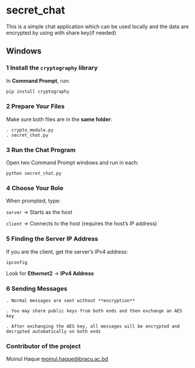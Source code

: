 # secret_chat
This is a simple chat application which can be used locally and the data are encrypted by using with share key(if needed)

## **Windows**


### 1 Install the `cryptography` library
In **Command Prompt**, run:  
```bash
pip install cryptography
```
### 2 Prepare Your Files

Make sure both files are in the **same folder**:
```
. crypto_module.py
. secret_chat.py
```

### 3 Run the Chat Program

Open two Command Prompt windows and run in each:
```
python secret_chat.py
``` 

### 4 Choose Your Role

When prompted, type:

`server` → Starts as the host

`client` → Connects to the host (requires the host’s IP address)

### 5 Finding the Server IP Address

If you are the client, get the server’s IPv4 address:
```
ipconfig
```

Look for **Ethernet2** → **IPv4 Address**


### 6 Sending Messages
```
. Normal messages are sent without **encryption** 

. You may share public keys from both ends and then exchange an AES key

. After exchanging the AES key, all messages will be encrypted and decrypted automatically on both ends 

```


### Contributor of the project

Moinul Haque
  moinul.haque@bracu.ac.bd
